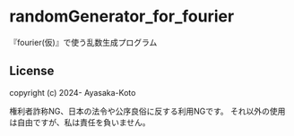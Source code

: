 # randomGenerator_for_fourier

『fourier(仮)』で使う乱数生成プログラム

## License

copyright (c) 2024- Ayasaka-Koto

権利者詐称NG、日本の法令や公序良俗に反する利用NGです。
それ以外の使用は自由ですが、私は責任を負いません。
